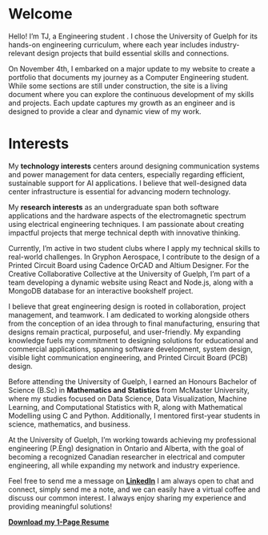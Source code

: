 # Welcome
Hello! I’m TJ, a Engineering student . I chose the University of Guelph for its hands-on engineering curriculum, where each year includes industry-relevant design projects that build essential skills and connections.

On November 4th, I embarked on a major update to my website to create a portfolio that documents my journey as a Computer Engineering student. While some sections are still under construction, the site is a living document where you can explore the continuous development of my skills and projects. Each update captures my growth as an engineer and is designed to provide a clear and dynamic view of my work.

# Interests
My **technology interests** centers around designing communication systems and power management for data centers, especially regarding efficient, sustainable support for AI applications. I believe that well-designed data center infrastructure is essential for advancing modern technology.

My **research interests** as an undergraduate span both software applications and the hardware aspects of the electromagnetic spectrum using electrical engineering techniques. I am passionate about creating impactful projects that merge technical depth with innovative thinking.

Currently, I’m active in two student clubs where I apply my technical skills to real-world challenges. In Gryphon Aerospace, I contribute to the design of a Printed Circuit Board using Cadence OrCAD and Altium Designer. For the Creative Collaborative Collective at the University of Guelph, I’m part of a team developing a dynamic website using React and Node.js, along with a MongoDB database for an interactive bookshelf project.

I believe that great engineering design is rooted in collaboration, project management, and teamwork. I am dedicated to working alongside others from the conception of an idea through to final manufacturing, ensuring that designs remain practical, purposeful, and user-friendly. My expanding knowledge fuels my commitment to designing solutions for educational and commercial applications, spanning software development, system design, visible light communication engineering, and Printed Circuit Board (PCB) design.

Before attending the University of Guelph, I earned an Honours Bachelor of Science (B.Sc) in **Mathematics and Statistics** from McMaster University, where my studies focused on Data Science, Data Visualization, Machine Learning, and Computational Statistics with R, along with Mathematical Modelling using C and Python. Additionally, I mentored first-year students in science, mathematics, and business.

At the University of Guelph, I’m working towards achieving my professional engineering (P.Eng) designation in Ontario and Alberta, with the goal of becoming a recognized Canadian researcher in electrical and computer engineering, all while expanding my network and industry experience.

Feel free to send me a message on [**LinkedIn**](https://www.linkedin.com/in/t-j-prescod-heath/)  I am always open to chat and connect, simply send me a note, and we can easily have a virtual coffee and discuss our common interest. I always enjoy sharing my experience and providing meaningful solutions!


[**Download my 1-Page Resume**](assets/Tevin_Resume_UGMC.pdf)





[//]: # (**Download my resume** &#40;[here]&#40;"C:\Users\tevin\PycharmProjects\AwesomeWebsite\docs\assets\Tevin_Resume_Aero.pdf"&#41;&#41;)

[//]: # (For full documentation visit [mkdocs.org]&#40;https://www.mkdocs.org&#41;.)

[//]: # ()
[//]: # (## Commands)

[//]: # ()
[//]: # (* `mkdocs new [dir-name]` - Create a new project.)

[//]: # (* `mkdocs serve` - Start the live-reloading docs server.)

[//]: # (* `mkdocs build` - Build the documentation site.)

[//]: # (* `mkdocs -h` - Print help message and exit.)

[//]: # ()
[//]: # (## Project layout)

[//]: # ()
[//]: # (    mkdocs.yml    # The configuration file.)

[//]: # (    docs/)

[//]: # (        index.md  # The documentation homepage.)

[//]: # (        ...       # Other markdown pages, images and other files.)
